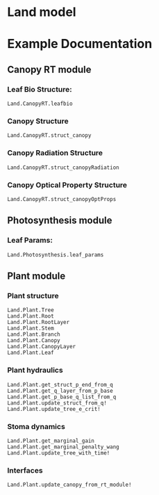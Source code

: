 # Land model

# Example Documentation

## Canopy RT module

### Leaf Bio Structure:
```@docs
Land.CanopyRT.leafbio
```

### Canopy Structure
```@docs
Land.CanopyRT.struct_canopy
```

### Canopy Radiation Structure
```@docs
Land.CanopyRT.struct_canopyRadiation
```

### Canopy Optical Property Structure
```@docs
Land.CanopyRT.struct_canopyOptProps
```

## Photosynthesis module

### Leaf Params:
```@docs
Land.Photosynthesis.leaf_params
```


## Plant module

### Plant structure
```@docs
Land.Plant.Tree
Land.Plant.Root
Land.Plant.RootLayer
Land.Plant.Stem
Land.Plant.Branch
Land.Plant.Canopy
Land.Plant.CanopyLayer
Land.Plant.Leaf
```

### Plant hydraulics
```@docs
Land.Plant.get_struct_p_end_from_q
Land.Plant.get_q_layer_from_p_base
Land.Plant.get_p_base_q_list_from_q
Land.Plant.update_struct_from_q!
Land.Plant.update_tree_e_crit!
```

### Stoma dynamics
```@docs
Land.Plant.get_marginal_gain
Land.Plant.get_marginal_penalty_wang
Land.Plant.update_tree_with_time!
```

### Interfaces
```@docs
Land.Plant.update_canopy_from_rt_module!
```
